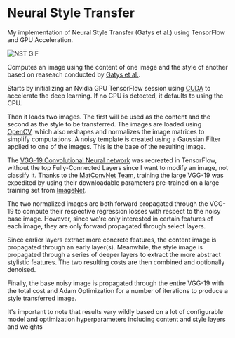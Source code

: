 # Neural Style Transfer
My implementation of Neural Style Transfer (Gatys et al.) using TensorFlow and GPU Acceleration.

![NST GIF]("https://github.com/sahvsin/NST/blob/main/GIFs/NST.gif")

Computes an image using the content of one image and the style of another based on reaseach conducted by [Gatys et al.](https://arxiv.org/abs/1508.06576).

Starts by initializing an Nvidia GPU TensorFlow session using [CUDA](https://developer.nvidia.com/cuda-zone) to accelerate the deep learning. If no GPU is detected, it defaults to using the CPU.

Then it loads two images. The first will be used as the content and the second as the style to be transferred. The images are loaded using [OpenCV](https://opencv.org/), which also reshapes and normalizes the image matrices to simplify computations. A noisy template is created using a Gaussian Filter applied to one of the images. This is the base of the resulting image.

The [VGG-19 Convolutional Neural network](https://arxiv.org/abs/1409.1556) was recreated in TensorFlow, without the top Fully-Connected Layers since I want to modify an image, not classify it. Thanks to the [MatConvNet Team](https://www.vlfeat.org/matconvnet/pretrained/), training the large VGG-19 was expedited by using their downloadable parameters pre-trained on a large training set from [ImageNet](http://www.image-net.org/).

The two normalized images are both forward propagated through the VGG-19 to compute their respective regression losses with respect to the noisy base image. However, since we're only interested in certain features of each image, they are only forward propagated through select layers.

Since earlier layers extract more concrete features, the content image is propagated through an early layer(s). Meanwhile, the style image is propagated through a series of deeper layers to extract the more abstract stylistic features. The two resulting costs are then combined and optionally denoised.

Finally, the base noisy image is propagated through the entire VGG-19 with the total cost and Adam Optimization for a number of iterations to produce a style transferred image.

It's important to note that results vary wildly based on a lot of configurable model and optimization hyperparameters including content and style layers and weights
